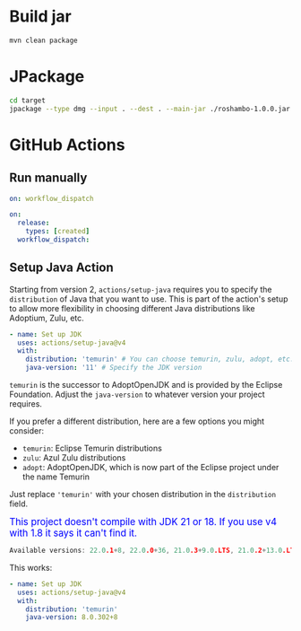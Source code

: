 # Build jar

```sh
mvn clean package
```

# JPackage

```sh
cd target
jpackage --type dmg --input . --dest . --main-jar ./roshambo-1.0.0.jar --main-class com.mcnz.rps.DesktopGame
```

<!-- set up a GitHub Actions workflow to automatically build a JAR file and attach it to a GitHub release when you create one -->
# GitHub Actions

## Run manually

```yaml
on: workflow_dispatch
```

```yaml
on:
  release:
    types: [created]
  workflow_dispatch:
```

## Setup Java Action

Starting from version 2, `actions/setup-java` requires you to specify the `distribution` of Java that you want to use. This is part of the action's setup to allow more flexibility in choosing different Java distributions like Adoptium, Zulu, etc.

```yaml
- name: Set up JDK
  uses: actions/setup-java@v4
  with:
    distribution: 'temurin' # You can choose temurin, zulu, adopt, etc.
    java-version: '11' # Specify the JDK version
```

`temurin` is the successor to AdoptOpenJDK and is provided by the Eclipse Foundation. Adjust the `java-version` to whatever version your project requires.

If you prefer a different distribution, here are a few options you might consider:
- `temurin`: Eclipse Temurin distributions
- `zulu`: Azul Zulu distributions
- `adopt`: AdoptOpenJDK, which is now part of the Eclipse project under the name Temurin

Just replace `'temurin'` with your chosen distribution in the `distribution` field.

<span style="color:blue;font-size:larger;">This project doesn't compile with JDK 21 or 18.  If you use v4 with 1.8 it says it can't find it.</span>

```c
Available versions: 22.0.1+8, 22.0.0+36, 21.0.3+9.0.LTS, 21.0.2+13.0.LTS, 21.0.1+12.0.LTS, 21.0.0+35.0.LTS, 20.0.2+9, 20.0.1+9, 20.0.0+36, 19.0.2+7, 19.0.1+10, 19.0.0+36, 18.0.2+101, 18.0.2+9, 18.0.1+10, 18.0.0+36, 17.0.11+9, 17.0.10+7, 17.0.9+9, 17.0.8+101, 17.0.8+7, 17.0.7+7, 17.0.6+10, 17.0.5+8, 17.0.4+101, 17.0.4+8, 17.0.3+7, 17.0.2+8, 17.0.1+12, 17.0.0+35, etc.
```

This works:

```yaml
- name: Set up JDK
  uses: actions/setup-java@v4
  with:
    distribution: 'temurin'
    java-version: 8.0.302+8
```

<br>
